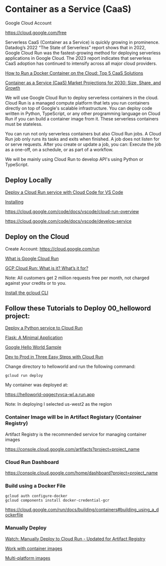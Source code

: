 # Container as a Service (CaaS)

Google Cloud Account

https://cloud.google.com/free

Serverless CaaS (Container as a Service) is quickly growing in prominence. Datadog’s 2022 “The State of Serverless” report shows that in 2022, Google Cloud Run was the fastest-growing method for deploying serverless applications in Google Cloud. The 2023 report indicates that serverless CaaS adoption has continued to intensify across all major cloud providers.

[How to Run a Docker Container on the Cloud: Top 5 CaaS Solutions](https://bluelight.co/blog/how-to-run-a-docker-container-on-the-cloud)

[Container as a Service (CaaS) Market Projections for 2030: Size, Share, and Growth](https://medium.com/@watsonmac944/container-as-a-service-caas-market-projections-for-2030-size-share-and-growth-e30b663dbcd9)

We will use Google Cloud Run to deploy serverless containers in the cloud. Cloud Run is a managed compute platform that lets you run containers directly on top of Google's scalable infrastructure. You can deploy code written in Python, TypeScript, or any other programming language on Cloud Run if you can build a container image from it. These serverless containers must be stateless.

You can run not only serverless containers but also Cloud Run jobs. A Cloud Run job only runs its tasks and exits when finished. A job does not listen for or serve requests. After you create or update a job, you can: Execute the job as a one-off, on a schedule, or as part of a workflow.

We will be mainly using Cloud Run to develop API's using Python or TypeScript.

## Deploy Locally

[Deploy a Cloud Run service with Cloud Code for VS Code](https://cloud.google.com/code/docs/vscode/deploy-cloud-run-app)

[Installing](https://cloud.google.com/code/docs/vscode/install#installing)

https://cloud.google.com/code/docs/vscode/cloud-run-overview

https://cloud.google.com/code/docs/vscode/develop-service

## Deploy on the Cloud

Create Account: https://cloud.google.com/run

[What is Google Cloud Run](https://youtu.be/1t94tdyojs0)

[GCP Cloud Run: What is it? What’s it for?](https://datascientest.com/en/gcp-cloud-run-what-is-it-whats-it-for)

Note: All customers get 2 million requests free per month, not charged against your credits or to you.

[Install the gcloud CLI](https://cloud.google.com/sdk/docs/install)


## Follow these Tutorials to Deploy 00_helloword project:

[Deploy a Python service to Cloud Run](https://cloud.google.com/run/docs/quickstarts/build-and-deploy/deploy-python-service)

[Flask: A Minimal Application](https://flask.palletsprojects.com/en/3.0.x/quickstart/#a-minimal-application)

[Google Hello World Sample](https://github.com/GoogleCloudPlatform/python-docs-samples/tree/main/run/helloworld)

[Dev to Prod in Three Easy Steps with Cloud Run](https://codelabs.developers.google.com/codelabs/cloud-run-dev2prod#0)

Change directory to helloworld and run the following command:

    gcloud run deploy

My container was deployed at:

https://helloworld-oqgectyvca-wl.a.run.app

Note: In deploying I selected us-west2 as the region

### Container Image will be in Artifact Registary (Container Registry)

Artifact Registry is the recommended service for managing container images

https://console.cloud.google.com/artifacts?project=project_name

### Cloud Run Dashboard

https://console.cloud.google.com/home/dashboard?project=project_name

### Build using a Docker File

    gcloud auth configure-docker
    gcloud components install docker-credential-gcr

https://cloud.google.com/run/docs/building/containers#building_using_a_dockerfile


### Manually Deploy

[Watch: Manually Deploy to Cloud Run - Updated for Artifact Registry](https://www.youtube.com/watch?v=MM4viHa7k4w)

[Work with container images](https://cloud.google.com/artifact-registry/docs/docker)

[Multi-platform images](https://docs.docker.com/build/building/multi-platform/)


